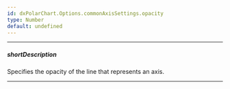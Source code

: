 ```yaml
---
id: dxPolarChart.Options.commonAxisSettings.opacity
type: Number
default: undefined
---
```

---
##### shortDescription
Specifies the opacity of the line that represents an axis.

---

